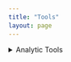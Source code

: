 ```yaml
---
title: "Tools"
layout: page
---
```



<details>
  <summary>Analytic Tools </summary>
  
  ### ProAE

  <img width="200" alt="ProAE" src="/assets/images/ProAE_no_background.png">
  
  A collection of tools to facilitate standardized analysis and graphical procedures when using PRO-CTCAE (available in SAS and R programming languages). Scoring applications, statistical tables, graphical approaches, summary measure applications, and missing data analysis approaches are available.
  
  [CRAN doucmentation](https://CRAN.R-project.org/package=ProAE)

  [SAS macros](https://github.com/DueckLab/ProAE-SAS)

  </details>
   





  
